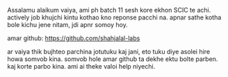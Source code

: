 Assalamu alaikum vaiya, ami ph batch 11 sesh kore ekhon
SCIC te achi. actively job khujchi kintu kothao kno reponse pacchi na. apnar sathe kotha bole kichu jene nitam, jdi apnr somoy hoy.

amar github: https://github.com/shahjalal-labs

ar vaiya thik bujhteo parchina jotutuku kaj jani, eto tuku diye asolei hire howa somvob kina.
somvob hole amar github ta dekhe ektu bolte parben. kaj korte parbo kina. ami ai theke valoi help niyechi.
